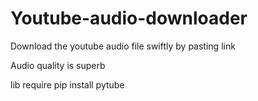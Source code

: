 # Youtube-audio-downloader



Download the youtube audio file swiftly by pasting link

Audio  quality is superb


lib require pip install pytube
